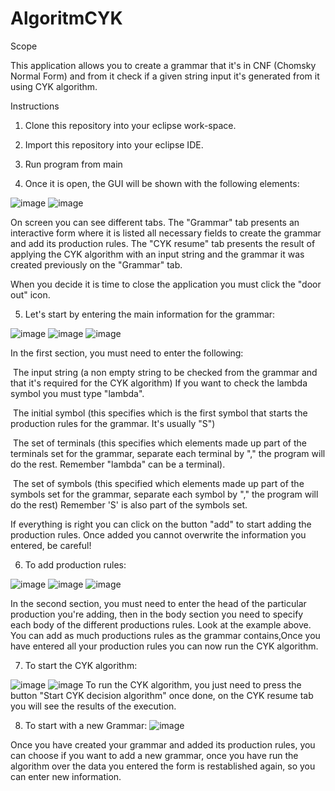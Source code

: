 # AlgoritmCYK
Scope


This application allows you to create a grammar that it's in CNF (Chomsky Normal Form) and from it check if a given string input it's generated from it using CYK algorithm.


Instructions

1. Clone this repository into your eclipse work-space.</b>

2. Import this repository into your eclipse IDE.

3. Run program from main

4. Once it is open, the GUI will be shown with the following elements: 

![image](https://user-images.githubusercontent.com/81060348/142103368-7b530ace-b59e-4afb-92fa-74fb91785c1f.png)
![image](https://user-images.githubusercontent.com/81060348/142103558-a5fd2fa8-7721-4ace-b1ef-631d9790b00d.png)

On screen you can see different tabs. The "Grammar" tab presents an interactive form where it is listed all necessary fields to create the grammar and add its production rules. The "CYK resume" tab presents the result of applying the CYK algorithm with an input string and the grammar it was created previously on the "Grammar" tab.

When you decide it is time to close the application you must click the "door out" icon.

5. Let's start by entering the main information for the grammar:

![image](https://user-images.githubusercontent.com/81060348/142106000-ddd4d8d2-6f69-4578-b63e-bff7f08f03a1.png)
![image](https://user-images.githubusercontent.com/81060348/142107371-1b918e88-9da8-40de-a61a-113cd6b7853b.png)
![image](https://user-images.githubusercontent.com/81060348/142107888-4747335d-e372-4d31-b97c-fc8d2caee91c.png)

In the first section, you must need to enter the following:

​ The input string (a non empty string to be checked from the grammar and that it's required for the CYK algorithm) If you want to check the lambda symbol you must type "lambda".

​ The initial symbol (this specifies which is the first symbol that starts the production rules for the grammar. It's usually "S")

​ The set of terminals (this specifies which elements made up part of the terminals set for the grammar, separate each terminal by "," the program will do the rest. Remember "lambda" can be a terminal).

​ The set of symbols (this specified which elements made up part of the symbols set for the grammar, separate each symbol by "," the program will do the rest) Remember 'S' is also part of the symbols set.

If everything is right you can click on the button "add" to start adding the production rules. Once added you cannot overwrite the information you entered, be careful!

6. To add production rules:

![image](https://user-images.githubusercontent.com/81060348/142108671-dfcae0c9-6409-4cc6-a225-71f0f3d9a563.png)
![image](https://user-images.githubusercontent.com/81060348/142108959-abef2f45-97d1-420a-ab53-83dbc1cc71d1.png)
![image](https://user-images.githubusercontent.com/81060348/142109411-d8b1cdc5-d399-4cb5-be66-f394286049e6.png)

In the second section, you must need to enter the head of the particular production you're adding, then in the body section you need to specify each body of the different productions rules. Look at the example above. You can add as much productions rules as the grammar contains,Once you have entered all your production rules you can now run the CYK algorithm.

7. To start the CYK algorithm:

![image](https://user-images.githubusercontent.com/81060348/142113187-067bfeca-d5b4-49e4-ad9b-66ecd598a77d.png)
![image](https://user-images.githubusercontent.com/81060348/142113908-6a08014e-ec58-449d-8854-0a1bbddb7a07.png)
To run the CYK algorithm, you just need to press the button "Start CYK decision algorithm" once done, on the CYK resume tab you will see the results of the execution.

8. To start with a new Grammar:
![image](https://user-images.githubusercontent.com/81060348/142114290-91c770dc-6ca6-476c-a630-783800cf91ce.png)

Once you have created your grammar and added its production rules, you can choose if you want to add a new grammar, once you have run the algorithm over the data you entered the form is restablished again, so you can enter new information.

